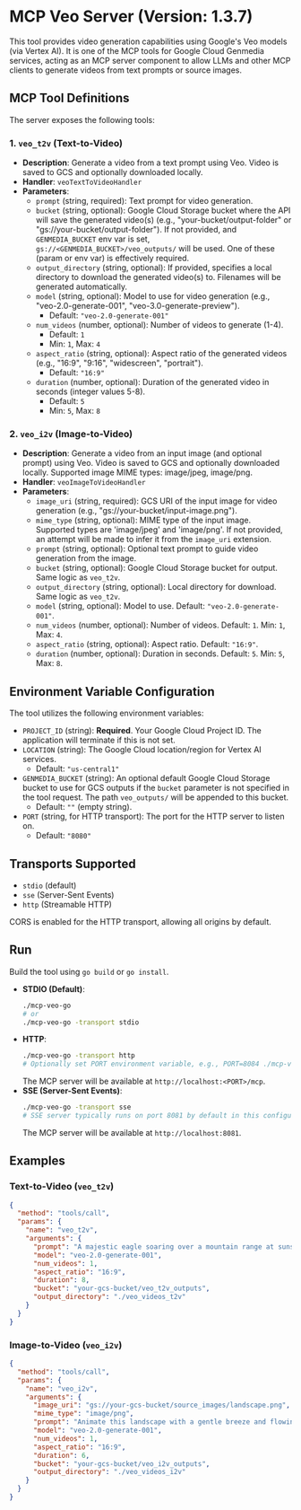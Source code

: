 # MCP Veo Server (Version: 1.3.7)

This tool provides video generation capabilities using Google's Veo models (via Vertex AI). It is one of the MCP tools for Google Cloud Genmedia services, acting as an MCP server component to allow LLMs and other MCP clients to generate videos from text prompts or source images.

## MCP Tool Definitions

The server exposes the following tools:

### 1. `veo_t2v` (Text-to-Video)

*   **Description**: Generate a video from a text prompt using Veo. Video is saved to GCS and optionally downloaded locally.
*   **Handler**: `veoTextToVideoHandler`
*   **Parameters**:
    *   `prompt` (string, required): Text prompt for video generation.
    *   `bucket` (string, optional): Google Cloud Storage bucket where the API will save the generated video(s) (e.g., "your-bucket/output-folder" or "gs://your-bucket/output-folder"). If not provided, and `GENMEDIA_BUCKET` env var is set, `gs://<GENMEDIA_BUCKET>/veo_outputs/` will be used. One of these (param or env var) is effectively required.
    *   `output_directory` (string, optional): If provided, specifies a local directory to download the generated video(s) to. Filenames will be generated automatically.
    *   `model` (string, optional): Model to use for video generation (e.g., "veo-2.0-generate-001", "veo-3.0-generate-preview").
        *   Default: `"veo-2.0-generate-001"`
    *   `num_videos` (number, optional): Number of videos to generate (1-4).
        *   Default: `1`
        *   Min: `1`, Max: `4`
    *   `aspect_ratio` (string, optional): Aspect ratio of the generated videos (e.g., "16:9", "9:16", "widescreen", "portrait").
        *   Default: `"16:9"`
    *   `duration` (number, optional): Duration of the generated video in seconds (integer values 5-8).
        *   Default: `5`
        *   Min: `5`, Max: `8`

### 2. `veo_i2v` (Image-to-Video)

*   **Description**: Generate a video from an input image (and optional prompt) using Veo. Video is saved to GCS and optionally downloaded locally. Supported image MIME types: image/jpeg, image/png.
*   **Handler**: `veoImageToVideoHandler`
*   **Parameters**:
    *   `image_uri` (string, required): GCS URI of the input image for video generation (e.g., "gs://your-bucket/input-image.png").
    *   `mime_type` (string, optional): MIME type of the input image. Supported types are 'image/jpeg' and 'image/png'. If not provided, an attempt will be made to infer it from the `image_uri` extension.
    *   `prompt` (string, optional): Optional text prompt to guide video generation from the image.
    *   `bucket` (string, optional): Google Cloud Storage bucket for output. Same logic as `veo_t2v`.
    *   `output_directory` (string, optional): Local directory for download. Same logic as `veo_t2v`.
    *   `model` (string, optional): Model to use. Default: `"veo-2.0-generate-001"`.
    *   `num_videos` (number, optional): Number of videos. Default: `1`. Min: `1`, Max: `4`.
    *   `aspect_ratio` (string, optional): Aspect ratio. Default: `"16:9"`.
    *   `duration` (number, optional): Duration in seconds. Default: `5`. Min: `5`, Max: `8`.

## Environment Variable Configuration

The tool utilizes the following environment variables:

*   `PROJECT_ID` (string): **Required**. Your Google Cloud Project ID. The application will terminate if this is not set.
*   `LOCATION` (string): The Google Cloud location/region for Vertex AI services.
    *   Default: `"us-central1"`
*   `GENMEDIA_BUCKET` (string): An optional default Google Cloud Storage bucket to use for GCS outputs if the `bucket` parameter is not specified in the tool request. The path `veo_outputs/` will be appended to this bucket.
    *   Default: `""` (empty string).
*   `PORT` (string, for HTTP transport): The port for the HTTP server to listen on.
    *   Default: `"8080"`

## Transports Supported

*   `stdio` (default)
*   `sse` (Server-Sent Events)
*   `http` (Streamable HTTP)

CORS is enabled for the HTTP transport, allowing all origins by default.

## Run

Build the tool using `go build` or `go install`.

*   **STDIO (Default)**:
    ```bash
    ./mcp-veo-go
    # or
    ./mcp-veo-go -transport stdio
    ```
*   **HTTP**:
    ```bash
    ./mcp-veo-go -transport http
    # Optionally set PORT environment variable, e.g., PORT=8084 ./mcp-veo-go -transport http
    ```
    The MCP server will be available at `http://localhost:<PORT>/mcp`.
*   **SSE (Server-Sent Events)**:
    ```bash
    ./mcp-veo-go -transport sse
    # SSE server typically runs on port 8081 by default in this configuration.
    ```
    The MCP server will be available at `http://localhost:8081`.

## Examples

### Text-to-Video (`veo_t2v`)
```json
{
  "method": "tools/call",
  "params": {
    "name": "veo_t2v",
    "arguments": {
      "prompt": "A majestic eagle soaring over a mountain range at sunset.",
      "model": "veo-2.0-generate-001",
      "num_videos": 1,
      "aspect_ratio": "16:9",
      "duration": 8,
      "bucket": "your-gcs-bucket/veo_t2v_outputs",
      "output_directory": "./veo_videos_t2v"
    }
  }
}
```

### Image-to-Video (`veo_i2v`)
```json
{
  "method": "tools/call",
  "params": {
    "name": "veo_i2v",
    "arguments": {
      "image_uri": "gs://your-gcs-bucket/source_images/landscape.png",
      "mime_type": "image/png",
      "prompt": "Animate this landscape with a gentle breeze and flowing river.",
      "model": "veo-2.0-generate-001",
      "num_videos": 1,
      "aspect_ratio": "16:9",
      "duration": 6,
      "bucket": "your-gcs-bucket/veo_i2v_outputs",
      "output_directory": "./veo_videos_i2v"
    }
  }
}
```
